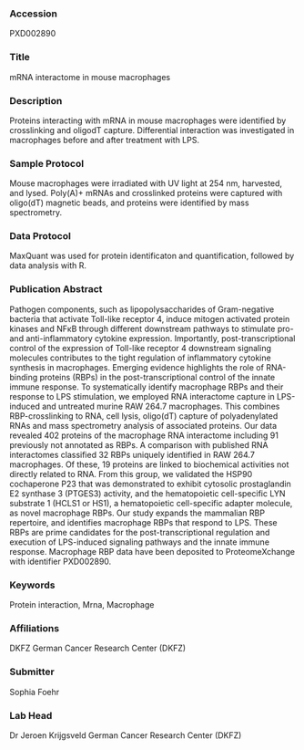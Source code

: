 ### Accession
PXD002890

### Title
mRNA interactome in mouse macrophages

### Description
Proteins interacting with mRNA in mouse macrophages were identified by crosslinking and oligodT capture. Differential interaction was investigated in macrophages before and after treatment with LPS.

### Sample Protocol
Mouse macrophages were irradiated with UV light at 254 nm, harvested, and lysed. Poly(A)+ mRNAs and crosslinked proteins were captured with oligo(dT) magnetic beads, and proteins were identified by mass spectrometry.

### Data Protocol
MaxQuant was used for protein identificaton and quantification, followed by data analysis with R.

### Publication Abstract
Pathogen components, such as lipopolysaccharides of Gram-negative bacteria that activate Toll-like receptor 4, induce mitogen activated protein kinases and NF&#x3ba;B through different downstream pathways to stimulate pro- and anti-inflammatory cytokine expression. Importantly, post-transcriptional control of the expression of Toll-like receptor 4 downstream signaling molecules contributes to the tight regulation of inflammatory cytokine synthesis in macrophages. Emerging evidence highlights the role of RNA-binding proteins (RBPs) in the post-transcriptional control of the innate immune response. To systematically identify macrophage RBPs and their response to LPS stimulation, we employed RNA interactome capture in LPS-induced and untreated murine RAW 264.7 macrophages. This combines RBP-crosslinking to RNA, cell lysis, oligo(dT) capture of polyadenylated RNAs and mass spectrometry analysis of associated proteins. Our data revealed 402 proteins of the macrophage RNA interactome including 91 previously not annotated as RBPs. A comparison with published RNA interactomes classified 32 RBPs uniquely identified in RAW 264.7 macrophages. Of these, 19 proteins are linked to biochemical activities not directly related to RNA. From this group, we validated the HSP90 cochaperone P23 that was demonstrated to exhibit cytosolic prostaglandin E2 synthase 3 (PTGES3) activity, and the hematopoietic cell-specific LYN substrate 1 (HCLS1 or HS1), a hematopoietic cell-specific adapter molecule, as novel macrophage RBPs. Our study expands the mammalian RBP repertoire, and identifies macrophage RBPs that respond to LPS. These RBPs are prime candidates for the post-transcriptional regulation and execution of LPS-induced signaling pathways and the innate immune response. Macrophage RBP data have been deposited to ProteomeXchange with identifier PXD002890.

### Keywords
Protein interaction, Mrna, Macrophage

### Affiliations
DKFZ
German Cancer Research Center (DKFZ)

### Submitter
Sophia Foehr

### Lab Head
Dr Jeroen Krijgsveld
German Cancer Research Center (DKFZ)



